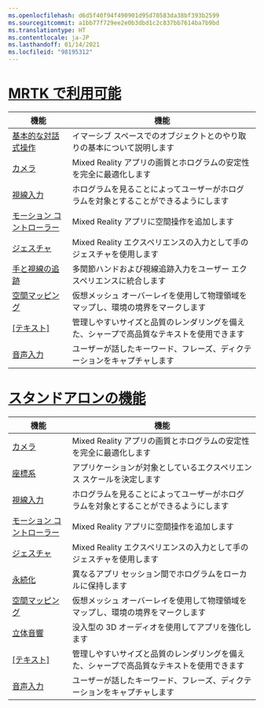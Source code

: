 ```yaml
---
ms.openlocfilehash: d6d5f40f94f490901d95d70583da38bf393b2599
ms.sourcegitcommit: a1bb77f729ee2e0b3dbd1c2c837bb7614ba7b9bd
ms.translationtype: HT
ms.contentlocale: ja-JP
ms.lasthandoff: 01/14/2021
ms.locfileid: "98195312"
---
```

# <a name="available-in-mrtk"></a>[MRTK で利用可能](#tab/mrtk)

|  機能  |  機能  |
| --- | --- |
| [基本的な対話式操作](../unity/mrtk-101.md) | イマーシブ スペースでのオブジェクトとのやり取りの基本について説明します |
| [カメラ](../unity/camera-in-unity.md) | Mixed Reality アプリの画質とホログラムの安定性を完全に最適化します |
| [視線入力](../unity/gaze-in-unity.md) | ホログラムを見ることによってユーザーがホログラムを対象とすることができるようにします |
| [モーション コントローラー](../unity/motion-controllers-in-unity.md) | Mixed Reality アプリに空間操作を追加します |
| [ジェスチャ](../unity/gestures-in-unity.md) | Mixed Reality エクスペリエンスの入力として手のジェスチャを使用します |
| [手と視線の追跡](../unity/hand-eye-in-unit.md) | 多関節ハンドおよび視線追跡入力をユーザー エクスペリエンスに統合します |
| [空間マッピング](../unity/spatial-mapping-in-unity.md) | 仮想メッシュ オーバーレイを使用して物理領域をマップし、環境の境界をマークします |
| [[テキスト]](../unity/text-in-unity.md) | 管理しやすいサイズと品質のレンダリングを備えた、シャープで高品質なテキストを使用できます |
| [音声入力](../unity/voice-input-in-unity.md) | ユーザーが話したキーワード、フレーズ、ディクテーションをキャプチャします|

# <a name="standalone-features"></a>[スタンドアロンの機能](#tab/standalone)

|  機能  |  機能  |
| --- | --- |
| [カメラ](../unity/camera-in-unity.md) | Mixed Reality アプリの画質とホログラムの安定性を完全に最適化します |
| [座標系](../unity/coordinate-systems-in-unity.md) | アプリケーションが対象としているエクスペリエンス スケールを決定します |
| [視線入力](../unity/gaze-in-unity.md) | ホログラムを見ることによってユーザーがホログラムを対象とすることができるようにします |
| [モーション コントローラー](../unity/motion-controllers-in-unity.md) | Mixed Reality アプリに空間操作を追加します |
| [ジェスチャ](../unity/gestures-in-unity.md) | Mixed Reality エクスペリエンスの入力として手のジェスチャを使用します |
| [永続化](../unity/persistence-in-unity.md) | 異なるアプリ セッション間でホログラムをローカルに保持します |
| [空間マッピング](../unity/spatial-mapping-in-unity.md) | 仮想メッシュ オーバーレイを使用して物理領域をマップし、環境の境界をマークします |
| [立体音響](../unity/spatial-sound-in-unity.md) | 没入型の 3D オーディオを使用してアプリを強化します |
| [[テキスト]](../unity/text-in-unity.md) | 管理しやすいサイズと品質のレンダリングを備えた、シャープで高品質なテキストを使用できます |
| [音声入力](../unity/voice-input-in-unity.md) | ユーザーが話したキーワード、フレーズ、ディクテーションをキャプチャします|


